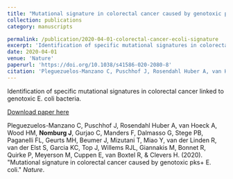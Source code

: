 ```yaml
---
title: "Mutational signature in colorectal cancer caused by genotoxic pks+ E. coli"
collection: publications
category: manuscripts

permalink: /publication/2020-04-01-colorectal-cancer-ecoli-signature
excerpt: 'Identification of specific mutational signatures in colorectal cancer linked to genotoxic E. coli bacteria.'
date: 2020-04-01
venue: 'Nature'
paperurl: 'https://doi.org/10.1038/s41586-020-2080-8'
citation: 'Pleguezuelos-Manzano C, Puschhof J, Rosendahl Huber A, van Hoeck A, Wood HM, Nomburg J, Gurjao C, Manders F, Dalmasso G, Stege PB, Paganelli FL, Geurts MH, Beumer J, Mizutani T, Miao Y, van der Linden R, van der Elst S, Garcia KC, Top J, Willems RJL, Giannakis M, Bonnet R, Quirke P, Meyerson M, Cuppen E, van Boxtel R, &amp; Clevers H. (2020). &quot;Mutational signature in colorectal cancer caused by genotoxic pks+ E. coli.&quot; <i>Nature</i>.'
---
```


Identification of specific mutational signatures in colorectal cancer linked to genotoxic E. coli bacteria.


<a href='https://doi.org/10.1038/s41586-020-2080-8'>Download paper here</a>


Pleguezuelos-Manzano C, Puschhof J, Rosendahl Huber A, van Hoeck A, Wood HM, **Nomburg J**, Gurjao C, Manders F, Dalmasso G, Stege PB, Paganelli FL, Geurts MH, Beumer J, Mizutani T, Miao Y, van der Linden R, van der Elst S, Garcia KC, Top J, Willems RJL, Giannakis M, Bonnet R, Quirke P, Meyerson M, Cuppen E, van Boxtel R, &amp; Clevers H. (2020). &quot;Mutational signature in colorectal cancer caused by genotoxic pks+ E. coli.&quot; <i>Nature</i>.